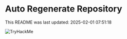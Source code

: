 # Auto Regenerate Repository

This README was last updated: 2025-02-01 07:51:18

 ![TryHackMe](https://tryhackme.com/badge/533634)